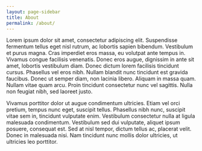 ```yaml
---
layout: page-sidebar
title: About
permalink: /about/
---
```


Lorem ipsum dolor sit amet, consectetur adipiscing elit. Suspendisse fermentum tellus eget nisl rutrum, ac lobortis sapien bibendum. Vestibulum et purus magna. Cras imperdiet eros massa, eu volutpat ante tempus in. Vivamus congue facilisis venenatis. Donec eros augue, dignissim in ante sit amet, lobortis vestibulum diam. Donec dictum lorem facilisis tincidunt cursus. Phasellus vel eros nibh. Nullam blandit nunc tincidunt est gravida faucibus. Donec ut semper diam, non lacinia libero. Aliquam in massa quam. Nullam vitae quam arcu. Proin tincidunt consectetur nunc vel sagittis. Nulla non feugiat nibh, sed laoreet justo.

Vivamus porttitor dolor ut augue condimentum ultricies. Etiam vel orci pretium, tempus nunc eget, suscipit tellus. Phasellus nibh nunc, suscipit vitae sem in, tincidunt vulputate enim. Vestibulum consectetur nulla at ligula malesuada condimentum. Vestibulum sed dui vulputate, aliquet ipsum posuere, consequat est. Sed at nisl tempor, dictum tellus ac, placerat velit. Donec in malesuada nisi. Nam tincidunt nunc mollis dolor ultricies, ut ultricies leo porttitor.